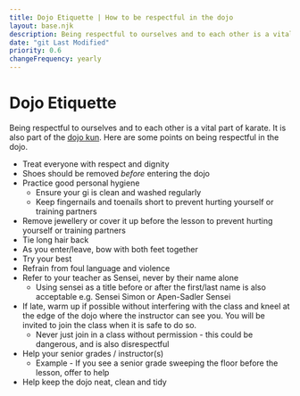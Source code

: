 ```yaml
---
title: Dojo Etiquette | How to be respectful in the dojo
layout: base.njk
description: Being respectful to ourselves and to each other is a vital part of karate. We must treat everyone with respect and dignity. Karate begins and ends with courtesy.
date: "git Last Modified"
priority: 0.6
changeFrequency: yearly
---
```

# Dojo Etiquette

Being respectful to ourselves and to each other is a vital part of karate. It is also part of the [dojo kun](/dojo-kun/). Here are some points on being respectful in the dojo.

* Treat everyone with respect and dignity
* Shoes should be removed *before* entering the dojo
* Practice good personal hygiene
  * Ensure your gi is clean and washed regularly
  * Keep fingernails and toenails short to prevent hurting yourself or training partners
* Remove jewellery or cover it up before the lesson to prevent hurting yourself or training partners
* Tie long hair back
* As you enter/leave, bow with both feet together
* Try your best
* Refrain from foul language and violence
* Refer to your teacher as Sensei, never by their name alone
  * Using sensei as a title before or after the first/last name is also acceptable e.g. Sensei Simon or Apen-Sadler Sensei
* If late, warm up if possible without interfering with the class and kneel at the edge of the dojo where the instructor can see you. You will be invited to join the class when it is safe to do so.
  * Never just join in a class without permission - this could be dangerous, and is also disrespectful
* Help your senior grades / instructor(s)
  * Example - If you see a senior grade sweeping the floor before the lesson, offer to help
* Help keep the dojo neat, clean and tidy

